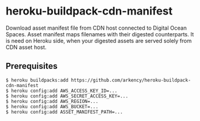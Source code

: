 # heroku-buildpack-cdn-manifest

Download asset manifest file from CDN host connected to Digital Ocean Spaces. Asset manifest maps filenames with their digested counterparts. It is need on Heroku side, when your digested assets are served solely from CDN asset host.

## Prerequisites

    $ heroku buildpacks:add https://github.com/arkency/heroku-buildpack-cdn-manifest
    $ heroku config:add AWS_ACCESS_KEY_ID=...
    $ heroku config:add AWS_SECRET_ACCESS_KEY=...
    $ heroku config:add AWS_REGION=...
    $ heroku config:add AWS_BUCKET=...
    $ heroku config:add ASSET_MANIFEST_PATH=...
